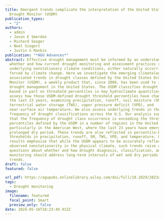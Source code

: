 ```yaml
---
title: Emergent trends complicate the interpretation of the United States
  Drought Monitor (USDM)
publication_types:
  - "2"
authors:
  - admin
  - Jason E Smerdon
  - Richard Seager
  - Noel Siegert
  - Justin S Mankin
publication: "*AGU Advances*"
abstract: Effective drought management must be informed by an understanding of
  whether and how current drought monitoring and assessment practices represent
  underlying nonstationary climate conditions, either naturally occurring or
  forced by climate change. Here we investigate the emerging climatology and
  associated trends in drought classes defined by the United States Drought
  Monitor (USDM), a weekly product that, since 2000, has been used to inform
  drought management in the United States. The USDM classifies drought intensity
  based in part on threshold percentiles in key hydroclimate quantities. Here we
  assess how those USDM-defined drought threshold percentiles have changed over
  the last 23 years, examining precipitation, runoff, soil moisture (SM),
  terrestrial water storage (TWS), vapor pressure deficit (VPD), and
  near-surface air temperature. We also assess underlying trends in the
  frequency of drought classifications across the U.S. Our analysis suggests
  that the frequency of drought class occurrence is exceeding the threshold
  percentiles defined by the USDM in a number of regions in the United States,
  particularly in the American West, where the last 23 years have emerged as a
  prolonged dry period. These trends are also reflected in percentile-based
  thresholds in precipitation, runoff, SM, TWS, VPD, and temperature. Our
  results emphasize that while the USDM appears to be accurately reflecting
  observed nonstationarity in the physical climate, such trends raise critical
  questions about whether and how drought diagnosis, classification, and
  monitoring should address long-term intervals of wet and dry periods or
  trends.
draft: false
featured: false

url_pdf: https://agupubs.onlinelibrary.wiley.com/doi/full/10.1029/2023AV001070
tags:
  - Drought monitoring
image:
  filename: featured
  focal_point: Smart
  preview_only: false
date: 2024-05-16T18:23:49.912Z
---
```

